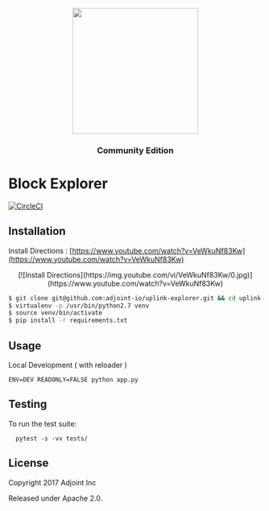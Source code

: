 <a href="https://www.adjoint.io" target="_blank">
  <p align="center"><img src="https://www.adjoint.io/images/logo-small.png" width="250"/> </p>
</a>
<h3 align="center">Community Edition</h3>

Block Explorer
==============

[![CircleCI](https://circleci.com/gh/adjoint-io/uplink-explorer.svg?style=svg&circle-token=8c789d75f942ee92eef733755c4975968df51485)](https://circleci.com/gh/adjoint-io/uplink-explorer)

Installation
------------

Install Directions : [https://www.youtube.com/watch?v=VeWkuNf83Kw](https://www.youtube.com/watch?v=VeWkuNf83Kw)

<center>
[![Install Directions](https://img.youtube.com/vi/VeWkuNf83Kw/0.jpg)](https://www.youtube.com/watch?v=VeWkuNf83Kw)
</center>

```bash
$ git clone git@github.com:adjoint-io/uplink-explorer.git && cd uplink explorer
$ virtualenv -p /usr/bin/python2.7 venv
$ source venv/bin/activate 
$ pip install -r requirements.txt
```

Usage
-----

Local Development ( with reloader )

```
ENV=DEV READONLY=FALSE python app.py
```


Testing
-------
To run the test suite:

```
  pytest -s -vv tests/
```

License
-------

Copyright 2017 Adjoint Inc

Released under Apache 2.0.
